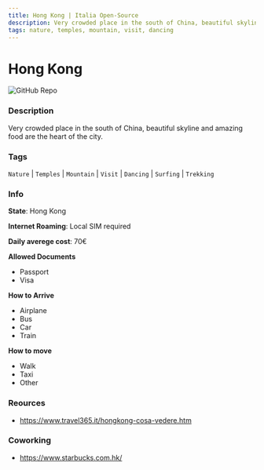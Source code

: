 ```yaml
---
title: Hong Kong | Italia Open-Source
description: Very crowded place in the south of China, beautiful skyline and amazing food are the heart of the city.
tags: nature, temples, mountain, visit, dancing
---
```

        

# Hong Kong

![GitHub Repo](https://img.shields.io/static/v1?label=category&message=digital-nomads&color=green)

### Description

Very crowded place in the south of China, beautiful skyline and amazing food are the heart of the city.

### Tags

`Nature` | `Temples` | `Mountain` | `Visit` | `Dancing` | `Surfing` | `Trekking`

### Info

**State**: Hong Kong

**Internet Roaming**: Local SIM required

**Daily averege cost**: 70€

**Allowed Documents**

- Passport
- Visa

**How to Arrive**

- Airplane
- Bus
- Car
- Train

**How to move**

- Walk
- Taxi
- Other

### Reources

- https://www.travel365.it/hongkong-cosa-vedere.htm

### Coworking

- https://www.starbucks.com.hk/